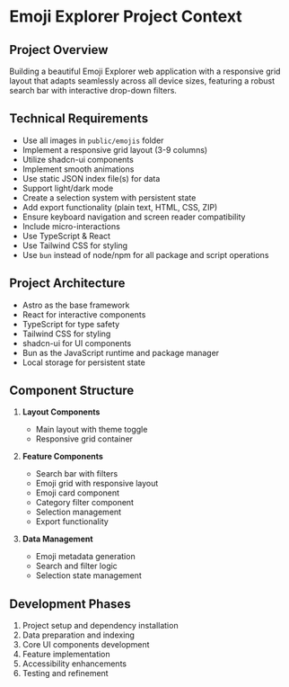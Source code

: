 # Emoji Explorer Project Context

## Project Overview

Building a beautiful Emoji Explorer web application with a responsive grid layout that adapts seamlessly across all device sizes, featuring a robust search bar with interactive drop-down filters.

## Technical Requirements

- Use all images in `public/emojis` folder
- Implement a responsive grid layout (3-9 columns)
- Utilize shadcn-ui components
- Implement smooth animations
- Use static JSON index file(s) for data
- Support light/dark mode
- Create a selection system with persistent state
- Add export functionality (plain text, HTML, CSS, ZIP)
- Ensure keyboard navigation and screen reader compatibility
- Include micro-interactions
- Use TypeScript & React
- Use Tailwind CSS for styling
- Use `bun` instead of node/npm for all package and script operations

## Project Architecture

- Astro as the base framework
- React for interactive components
- TypeScript for type safety
- Tailwind CSS for styling
- shadcn-ui for UI components
- Bun as the JavaScript runtime and package manager
- Local storage for persistent state

## Component Structure

1. **Layout Components**
   - Main layout with theme toggle
   - Responsive grid container

2. **Feature Components**
   - Search bar with filters
   - Emoji grid with responsive layout
   - Emoji card component
   - Category filter component
   - Selection management
   - Export functionality

3. **Data Management**
   - Emoji metadata generation
   - Search and filter logic
   - Selection state management

## Development Phases

1. Project setup and dependency installation
2. Data preparation and indexing
3. Core UI components development
4. Feature implementation
5. Accessibility enhancements
6. Testing and refinement
